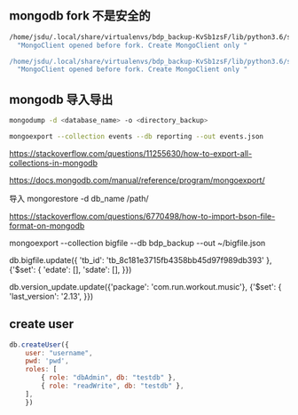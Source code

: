 ## mongodb fork 不是安全的

```sh
/home/jsdu/.local/share/virtualenvs/bdp_backup-KvSb1zsF/lib/python3.6/site-packages/pymongo/topology.py:149: UserWarning: MongoClient opened before fork. Create MongoClient only after forking. See PyMongo's documentation for details: http://api.mongodb.org/python/current/faq.html#is-pymongo-fork-safe
  "MongoClient opened before fork. Create MongoClient only "

/home/jsdu/.local/share/virtualenvs/bdp_backup-KvSb1zsF/lib/python3.6/site-packages/pymongo/topology.py:149: UserWarning: MongoClient opened before fork. Create MongoClient only after forking. See PyMongo's documentation for details: http://api.mongodb.org/python/current/faq.html#is-pymongo-fork-safe
  "MongoClient opened before fork. Create MongoClient only "
```

## mongodb 导入导出

```sh
mongodump -d <database_name> -o <directory_backup>

mongoexport --collection events --db reporting --out events.json
```

https://stackoverflow.com/questions/11255630/how-to-export-all-collections-in-mongodb

https://docs.mongodb.com/manual/reference/program/mongoexport/

导入
mongorestore -d db_name /path/

https://stackoverflow.com/questions/6770498/how-to-import-bson-file-format-on-mongodb

mongoexport --collection bigfile --db bdp_backup --out ~/bigfile.json

db.bigfile.update({
    'tb_id': 'tb_8c181e3715fb4358bb45d97f989db393'
}, {'$set': {
    'edate': [],
    'sdate': [],
}})


db.version_update.update({'package': 'com.run.workout.music'}, {'$set': {
    'last_version': '2.13',
}})

## create user
```js
db.createUser({
    user: "username",
    pwd: 'pwd',
    roles: [
        { role: "dbAdmin", db: "testdb" },
        { role: "readWrite", db: "testdb" },
    ],
    })
```

